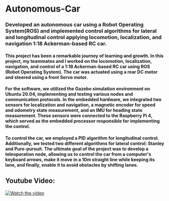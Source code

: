 # Autonomous-Car
### Developed an autonomous car using a Robot Operating System(ROS) and implemented control algorithms for lateral and longitudinal control applying locomotion, localization, and navigation 1:18 Ackerman-based RC car.

#### This project has been a remarkable journey of learning and growth. In this project, my teammates and I worked on the locomotion, localization, navigation, and control of a 1:18 Ackerman-based RC car using ROS (Robot Operating System). The car was actuated using a rear DC motor and steered using a front Servo motor.

#### For the software, we utilized the Gazebo simulation environment on Ubuntu 20.04, implementing and testing various nodes and communication protocols. In the embedded hardware, we integrated two sensors for localization and navigation, a magnetic encoder for speed and odometry state measurement, and an IMU for heading state measurement. These sensors were connected to the Raspberry Pi 4, which served as the embedded processor responsible for implementing the control.

#### To control the car, we employed a PID algorithm for longitudinal control. Additionally, we tested two different algorithms for lateral control: Stanley and Pure-pursuit. The ultimate goal of the project was to develop a teleoperation node, allowing us to control the car from a computer's keyboard arrows, make it move in a 10m straight line while keeping its lane, and finally, enable it to avoid obstacles by shifting lanes.

## Youtube Video:
[![Watch the video](https://github.com/ahmadmadyy/Autonomous-Car/assets/98853949/e644502d-8aec-410e-b586-200c5af42087)](https://www.youtube.com/watch?v=9ybnkhmj1Nw)


